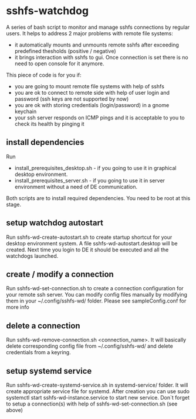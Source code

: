 # sshfs-watchdog
A series of bash script to monitor and manage sshfs connections by regular users. It helps to address 2 major problems with remote file systems:
  * it automatically mounts and unmounts remote sshfs after exceeding predefined thesholds (positive / negative)
  * it brings interaction with sshfs to gui. Once connection is set there is no need to open console for it anymore.

This piece of code is for you if:
* you are going to mount remote file systems with help of sshfs
* you are ok to connect to remote side with help of user login and password (ssh keys are not supported by now)
* you are ok with storing credentials (login/password) in a gnome keychain
* your ssh server responds on ICMP pings and it is acceptable to you to check its health by pinging it

## install dependencies
Run 
  * install_prerequisites_desktop.sh  - if you going to use it in graphical desktop environment.
  * install_prerequisites_server.sh - if you going to use it in server environment without a need of DE communication.
  
Both scripts are to install required dependencies. You need to be root at this stage.

## setup watchdog autostart
Run sshfs-wd-create-autostart.sh to create startup shortcut for your desktop environment system. A file sshfs-wd-autostart.desktop will be created. Next time you login to DE it should be executed and all the watchdogs launched.

## create / modify a connection
Run sshfs-wd-set-connection.sh to create a connection configuration for your remote ssh server. You can modify config files manually by modifying them in your ~/.config/sshfs-wd/ folder. Please see sampleConfig.conf for more info

## delete a connection
Run sshfs-wd-remove-connection.sh <connection_name>. It will basically delete corresponding config file from ~/.config/sshfs-wd/ and delete credentials from a keyring.

## setup systemd service
Run sshfs-wd-create-systemd-service.sh in systemd-service/ folder. It will create appropriate service file for systemd. After creation you can use 
 sudo systemctl start sshfs-wd-instance.service 
to start new service.
Don`t forget to setup a connection(s) with help of sshfs-wd-set-connection.sh (see above)

